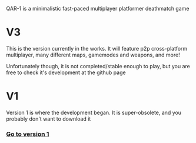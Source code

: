 QAR-1 is a minimalistic fast-paced multiplayer platformer deathmatch game

V3
=========
This is the version currently in the works. It will feature p2p cross-platform multiplayer, many different maps, gamemodes and weapons, and more!

Unfortunately though, it is not completed/stable enough to play, but you are free to check it's development at the github page

V1
=========
Version 1 is where the development began. It is super-obsolete, and you probably don't want to download it
### [Go to version 1](https://complover116.github.io/QAR-1/V1_Root)
